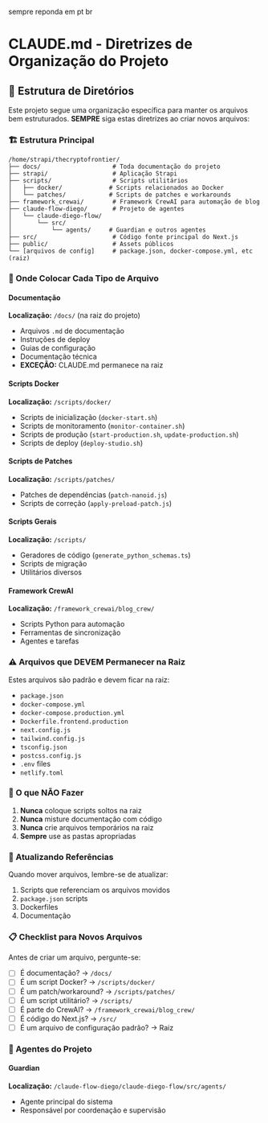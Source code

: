 sempre reponda em pt br
# CLAUDE.md - Diretrizes de Organização do Projeto

## 📁 Estrutura de Diretórios

Este projeto segue uma organização específica para manter os arquivos bem estruturados. **SEMPRE** siga estas diretrizes ao criar novos arquivos:

### 🏗️ Estrutura Principal

```
/home/strapi/thecryptofrontier/
├── docs/                    # Toda documentação do projeto
├── strapi/                  # Aplicação Strapi
├── scripts/                 # Scripts utilitários
│   ├── docker/             # Scripts relacionados ao Docker
│   └── patches/            # Scripts de patches e workarounds
├── framework_crewai/        # Framework CrewAI para automação de blog
├── claude-flow-diego/       # Projeto de agentes
│   └── claude-diego-flow/
│       └── src/
│           └── agents/     # Guardian e outros agentes
├── src/                     # Código fonte principal do Next.js
├── public/                  # Assets públicos
└── [arquivos de config]     # package.json, docker-compose.yml, etc (raiz)
```

### 📝 Onde Colocar Cada Tipo de Arquivo

#### Documentação
**Localização:** `/docs/` (na raiz do projeto)
- Arquivos `.md` de documentação
- Instruções de deploy
- Guias de configuração
- Documentação técnica
- **EXCEÇÃO:** CLAUDE.md permanece na raiz

#### Scripts Docker
**Localização:** `/scripts/docker/`
- Scripts de inicialização (`docker-start.sh`)
- Scripts de monitoramento (`monitor-container.sh`)
- Scripts de produção (`start-production.sh`, `update-production.sh`)
- Scripts de deploy (`deploy-studio.sh`)

#### Scripts de Patches
**Localização:** `/scripts/patches/`
- Patches de dependências (`patch-nanoid.js`)
- Scripts de correção (`apply-preload-patch.js`)

#### Scripts Gerais
**Localização:** `/scripts/`
- Geradores de código (`generate_python_schemas.ts`)
- Scripts de migração
- Utilitários diversos

#### Framework CrewAI
**Localização:** `/framework_crewai/blog_crew/`
- Scripts Python para automação
- Ferramentas de sincronização
- Agentes e tarefas

### ⚠️ Arquivos que DEVEM Permanecer na Raiz

Estes arquivos são padrão e devem ficar na raiz:
- `package.json`
- `docker-compose.yml`
- `docker-compose.production.yml`
- `Dockerfile.frontend.production`
- `next.config.js`
- `tailwind.config.js`
- `tsconfig.json`
- `postcss.config.js`
- `.env` files
- `netlify.toml`

### 🚫 O que NÃO Fazer

1. **Nunca** coloque scripts soltos na raiz
2. **Nunca** misture documentação com código
3. **Nunca** crie arquivos temporários na raiz
4. **Sempre** use as pastas apropriadas

### 🔄 Atualizando Referências

Quando mover arquivos, lembre-se de atualizar:
1. Scripts que referenciam os arquivos movidos
2. `package.json` scripts
3. Dockerfiles
4. Documentação

### 📋 Checklist para Novos Arquivos

Antes de criar um arquivo, pergunte-se:
- [ ] É documentação? → `/docs/`
- [ ] É um script Docker? → `/scripts/docker/`
- [ ] É um patch/workaround? → `/scripts/patches/`
- [ ] É um script utilitário? → `/scripts/`
- [ ] É parte do CrewAI? → `/framework_crewai/blog_crew/`
- [ ] É código do Next.js? → `/src/`
- [ ] É um arquivo de configuração padrão? → Raiz

### 🤖 Agentes do Projeto

#### Guardian
**Localização:** `/claude-flow-diego/claude-diego-flow/src/agents/`
- Agente principal do sistema
- Responsável por coordenação e supervisão
